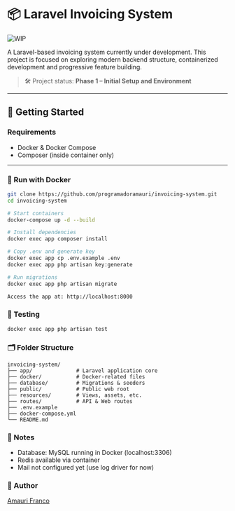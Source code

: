 # 📦 Laravel Invoicing System

![WIP](https://img.shields.io/badge/status-WIP-orange?style=for-the-badge&logo=laravel&logoColor=white)

A Laravel-based invoicing system currently under development. This project is focused on exploring modern backend structure, containerized development and progressive feature building.

> 🛠️ Project status: **Phase 1 – Initial Setup and Environment**

---

## 🚀 Getting Started

### Requirements

- Docker & Docker Compose
- Composer (inside container only)

---

### 🐳 Run with Docker

```bash
git clone https://github.com/programadoramauri/invoicing-system.git
cd invoicing-system

# Start containers
docker-compose up -d --build

# Install dependencies
docker exec app composer install

# Copy .env and generate key
docker exec app cp .env.example .env
docker exec app php artisan key:generate

# Run migrations
docker exec app php artisan migrate

Access the app at: http://localhost:8000
```

### 🧪 Testing

```bash
docker exec app php artisan test
```

### 🗂️ Folder Structure

```
invoicing-system/
├── app/              # Laravel application core
├── docker/           # Docker-related files
├── database/         # Migrations & seeders
├── public/           # Public web root
├── resources/        # Views, assets, etc.
├── routes/           # API & Web routes
├── .env.example
├── docker-compose.yml
└── README.md
```

### 📌 Notes

- Database: MySQL running in Docker (localhost:3306)
- Redis available via container
- Mail not configured yet (use log driver for now)

### 👤 Author

[Amauri Franco](https://github.com/programadoramauri)
